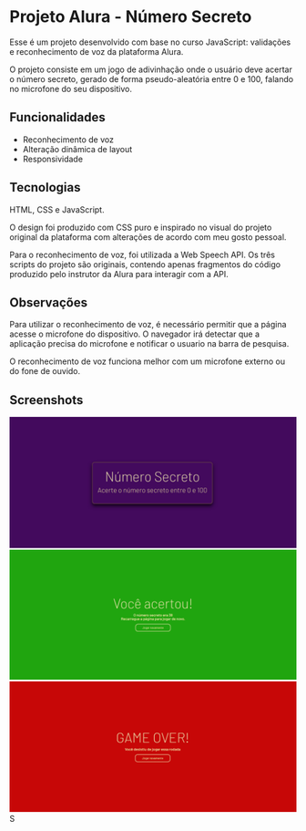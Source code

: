 # Projeto Alura - Número Secreto

Esse é um projeto desenvolvido com base no curso JavaScript: validações e reconhecimento de voz da plataforma Alura.

O projeto consiste em um jogo de adivinhação onde o usuário deve acertar o número secreto, gerado de forma pseudo-aleatória entre 0 e 100, falando no microfone do seu dispositivo.

## Funcionalidades

- Reconhecimento de voz
- Alteração dinâmica de layout
- Responsividade


## Tecnologias
HTML, CSS e JavaScript.

O design foi produzido com CSS puro e inspirado no visual do projeto original da plataforma com alterações de acordo com meu gosto pessoal.

Para o reconhecimento de voz, foi utilizada a Web Speech API. Os três scripts do projeto são originais, contendo apenas fragmentos do código produzido pelo instrutor da Alura para interagir com a API.

## Observações
Para utilizar o reconhecimento de voz, é necessário permitir que a página acesse o microfone do dispositivo. O navegador irá detectar que a aplicação precisa do microfone e notificar o usuario na barra de pesquisa.

O reconhecimento de voz funciona melhor com um microfone externo ou do fone de ouvido.
## Screenshots

![App Screenshot](/images/game-screenshot.png)
![App Screenshot](/images/correct-screenshot.png)
![App Screenshot](/images/reset-screenshot.png)S